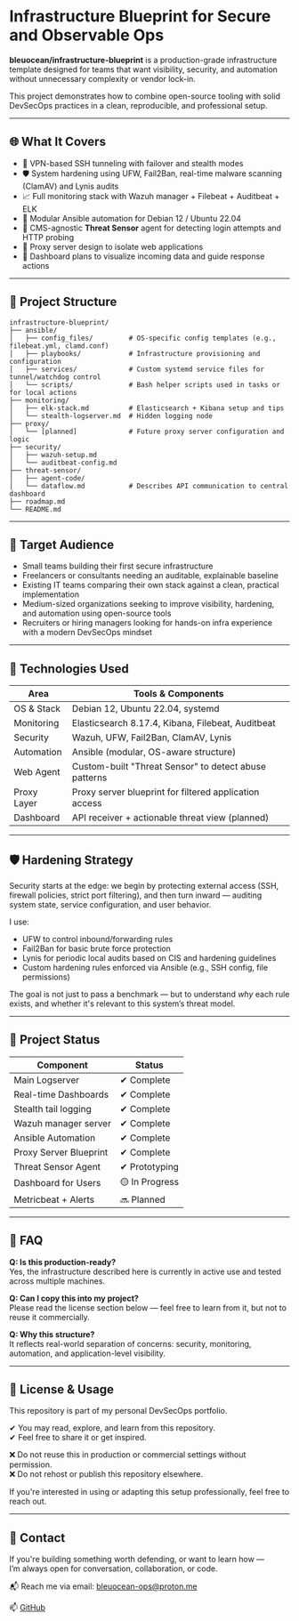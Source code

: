 # Infrastructure Blueprint for Secure and Observable Ops

**bleuocean/infrastructure-blueprint** is a production-grade infrastructure template designed for teams that want visibility, security, and automation without unnecessary complexity or vendor lock-in.

This project demonstrates how to combine open-source tooling with solid DevSecOps practices in a clean, reproducible, and professional setup.

---

## 🌐 What It Covers

- 🔐 VPN-based SSH tunneling with failover and stealth modes  
- 🛡️ System hardening using UFW, Fail2Ban, real-time malware scanning (ClamAV) and Lynis audits  
- 📈 Full monitoring stack with Wazuh manager + Filebeat + Auditbeat + ELK  
- 🧩 Modular Ansible automation for Debian 12 / Ubuntu 22.04  
- 📡 CMS-agnostic **Threat Sensor** agent for detecting login attempts and HTTP probing  
- 🧱 Proxy server design to isolate web applications  
- 🧠 Dashboard plans to visualize incoming data and guide response actions

---

## 🧱 Project Structure

```
infrastructure-blueprint/
├── ansible/
│   ├── config_files/         # OS-specific config templates (e.g., filebeat.yml, clamd.conf)
│   ├── playbooks/            # Infrastructure provisioning and configuration
│   ├── services/             # Custom systemd service files for tunnel/watchdog control
│   └── scripts/              # Bash helper scripts used in tasks or for local actions
├── monitoring/
│   ├── elk-stack.md          # Elasticsearch + Kibana setup and tips
│   └── stealth-logserver.md  # Hidden logging node
├── proxy/
│   └── [planned]             # Future proxy server configuration and logic
├── security/
│   ├── wazuh-setup.md
│   └── auditbeat-config.md
├── threat-sensor/
│   ├── agent-code/
│   └── dataflow.md           # Describes API communication to central dashboard
├── roadmap.md
└── README.md
```

---

## 🎯 Target Audience

- Small teams building their first secure infrastructure  
- Freelancers or consultants needing an auditable, explainable baseline  
- Existing IT teams comparing their own stack against a clean, practical implementation  
- Medium-sized organizations seeking to improve visibility, hardening, and automation using open-source tools  
- Recruiters or hiring managers looking for hands-on infra experience with a modern DevSecOps mindset

---

## 🧰 Technologies Used

| Area           | Tools & Components                                     |
|----------------|--------------------------------------------------------|
| OS & Stack     | Debian 12, Ubuntu 22.04, systemd                       |
| Monitoring     | Elasticsearch 8.17.4, Kibana, Filebeat, Auditbeat     |
| Security       | Wazuh, UFW, Fail2Ban, ClamAV, Lynis                   |
| Automation     | Ansible (modular, OS-aware structure)                 |
| Web Agent      | Custom-built "Threat Sensor" to detect abuse patterns |
| Proxy Layer    | Proxy server blueprint for filtered application access|
| Dashboard      | API receiver + actionable threat view (planned)       |

---

## 🛡️ Hardening Strategy

Security starts at the edge: we begin by protecting external access (SSH, firewall policies, strict port filtering), and then turn inward — auditing system state, service configuration, and user behavior.

I use:
- UFW to control inbound/forwarding rules
- Fail2Ban for basic brute force protection
- Lynis for periodic local audits based on CIS and hardening guidelines
- Custom hardening rules enforced via Ansible (e.g., SSH config, file permissions)

The goal is not just to pass a benchmark — but to understand *why* each rule exists, and whether it's relevant to this system’s threat model.

---

## 📌 Project Status

| Component                | Status     |
|--------------------------|------------|
| Main Logserver           | ✔ Complete |
| Real-time Dashboards     | ✔ Complete |
| Stealth tail logging     | ✔ Complete |
| Wazuh manager server     | ✔ Complete |
| Ansible Automation       | ✔ Complete |
| Proxy Server Blueprint   | ✔ Complete     |
| Threat Sensor Agent      | ✔ Prototyping  |
| Dashboard for Users      | 🟡 In Progress |
| Metricbeat + Alerts      | 🔜 Planned  |

---

## 💬 FAQ

**Q: Is this production-ready?**  
Yes, the infrastructure described here is currently in active use and tested across multiple machines.

**Q: Can I copy this into my project?**  
Please read the license section below — feel free to learn from it, but not to reuse it commercially.

**Q: Why this structure?**  
It reflects real-world separation of concerns: security, monitoring, automation, and application-level visibility.

---

## 📄 License & Usage

This repository is part of my personal DevSecOps portfolio.

✔ You may read, explore, and learn from this repository.  
✔ Feel free to share it or get inspired.  

❌ Do not reuse this in production or commercial settings without permission.  
❌ Do not rehost or publish this repository elsewhere.  

If you're interested in using or adapting this setup professionally, feel free to reach out.

---

## 🙋 Contact
If you're building something worth defending, or want to learn how —  
I’m always open for conversation, collaboration, or code.

📬 Reach me via email: bleuocean-ops@proton.me

📫 [GitHub](https://github.com/bleuocean)

